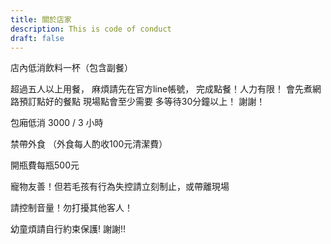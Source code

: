 ```yaml
---
title: 關於店家
description: This is code of conduct
draft: false
---
```

店內低消飲料一杯（包含副餐）

超過五人以上用餐，
麻煩請先在官方line帳號，
完成點餐！人力有限！
會先煮網路預訂點好的餐點
現場點會至少需要
多等待30分鐘以上！
謝謝！

包廂低消 3000 / 3 小時

禁帶外食
（外食每人酌收100元清潔費）

開瓶費每瓶500元

寵物友善！但若毛孩有行為失控請立刻制止，或帶離現場

請控制音量！勿打擾其他客人！

幼童煩請自行約束保護! 謝謝!!